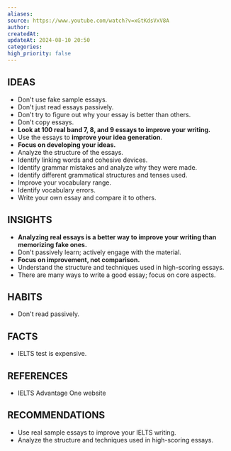 ```yaml
---
aliases:
source: https://www.youtube.com/watch?v=xGtKdsVxV8A
author:
createdAt:
updateAt: 2024-08-10 20:50
categories:
high_priority: false
---
```


## IDEAS

- Don't use fake sample essays.
- Don't just read essays passively.
- Don't try to figure out why your essay is better than others.
- Don't copy essays.
- **Look at 100 real band 7, 8, and 9 essays to improve your writing.**
- Use the essays to **improve your idea generation**.
- **Focus on developing your ideas.**
- Analyze the structure of the essays.
- Identify linking words and cohesive devices.
- Identify grammar mistakes and analyze why they were made.
- Identify different grammatical structures and tenses used.
- Improve your vocabulary range.
- Identify vocabulary errors.
- Write your own essay and compare it to others.

## INSIGHTS

- **Analyzing real essays is a better way to improve your writing than memorizing fake ones.**
- Don't passively learn; actively engage with the material.
- **Focus on improvement, not comparison.**
- Understand the structure and techniques used in high-scoring essays.
- There are many ways to write a good essay; focus on core aspects.

## HABITS

- Don't read passively.

## FACTS

- IELTS test is expensive.

## REFERENCES

- IELTS Advantage One website

## RECOMMENDATIONS

- Use real sample essays to improve your IELTS writing.
- Analyze the structure and techniques used in high-scoring essays.
